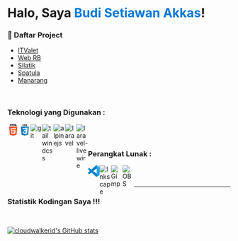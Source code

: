 # Halo, Saya <span style="color:#0078d7">Budi Setiawan Akkas</span>!

### 📕 Daftar Project

- [ITValet](https://webapps.bps.go.id/sulbar/itvalet/)
- [Web RB](https://bpsprovsulbar.id/rb)
- [Silatik](https://bpsprovsulbar.id/silatik)
- [Spatula](https://webapps.bps.go.id/sulbar/spatula/)
- [Manarang](https://github.com/ipulmisaja/manarang)

<br/>

### Teknologi yang Digunakan :

<a href="https://www.w3.org/html/" target="_blank">
<img align="left" alt="HTML5" width="26px" src="https://raw.githubusercontent.com/github/explore/80688e429a7d4ef2fca1e82350fe8e3517d3494d/topics/html/html.png" />
</a>
<a href="https://www.w3schools.com/css/" target="_blank">
<img align="left" alt="CSS3" width="26px" src="https://raw.githubusercontent.com/github/explore/80688e429a7d4ef2fca1e82350fe8e3517d3494d/topics/css/css.png" />
</a>
<a href="https://git-scm.com/" target="_blank">
<img align="left" alt="git" width="26px" src="https://www.vectorlogo.zone/logos/git-scm/git-scm-icon.svg"/>
</a>
<a href="https://tailwindcss.com/" target="_blank">
<img align="left" alt="tailwindcss" width="26px" src="https://bourhaouta.gallerycdn.vsassets.io/extensions/bourhaouta/tailwindshades/0.0.5/1592520164095/Microsoft.VisualStudio.Services.Icons.Default" />
</a>
<a href="https://tailwindcss.com/" target="_blank">
<img align="left" alt="alpinejs" width="26px" src="https://ih1.redbubble.net/image.2429658266.3489/st,small,507x507-pad,600x600,f8f8f8.jpg" />
</a>
<a href="https://laravel.com/" target="_blank">
<img align="left" alt="laravel" width="26px" src="https://static-00.iconduck.com/assets.00/laravel-icon-497x512-uwybstke.png" />
<a href="https://laravel-livewire.com/" target="_blank">
<img align="left" alt="laravel-livewire" width="26px" src="https://laravel-livewire.com/img/twitter.png" />
</a>
<br />
<br />

### Perangkat Lunak :

<a href="https://code.visualstudio.com/" target="_blank">
<img align="left" alt="Visual Studio Code" width="26px" src="https://raw.githubusercontent.com/github/explore/80688e429a7d4ef2fca1e82350fe8e3517d3494d/topics/visual-studio-code/visual-studio-code.png" />
</a>
<a href="https://inkscape.org/" target="_blank">
<img align="left" alt="Inkscape" width="26px" src="https://raw.githubusercontent.com/wjramos/flat.icns/inkscape/pngs/inkscape.png"/>
</a>
<a href="https://www.gimp.org/" target="_blank">
<img align="left" alt="Gimp" width="26px" src="https://icons.iconarchive.com/icons/bokehlicia/captiva/256/gimp-icon.png"/>
</a>
<a href="https://obsproject.com/" target="_blank">
<img align="left" alt="OBS" width="26px" src="https://i.pinimg.com/originals/77/4a/c2/774ac2626cfb808587f169ee4667524c.png"/>
</a>


<br />
<br />

---

### Statistik Kodingan Saya !!!
<br />

[![cloudwalkerid's GitHub stats](https://github-readme-stats.vercel.app/api?username=cloudwalkerid)](https://github.com/cloudwalkerid/github-readme-stats)

